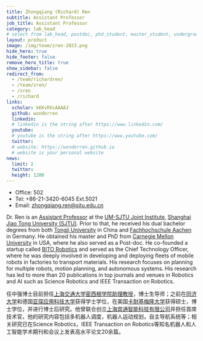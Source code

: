 ```yaml
---
title: Zhongqiang (Richard) Ren
subtitle: Assistant Professor
job_title: Assistant Professor
category: lab_head 
# select from lab_head, postdoc, phd_student, master_student, undergraduate, staff, visitor, intern
layout: product
image: /img/team/zren-2023.png
hide_hero: true
hide_footer: false
remove_hero_title: true
show_sidebar: false
redirect_from:
  - /team/richardren/
  - /team/zren/
  - /zren
  - /richard
links:
  scholar: kKKvRXsAAAAJ
  github: wonderren
  linkedin: 
  # linkedin is the string after https://www.linkedin.com/
  youtube: 
  # youtube is the string after https://www.youtube.com/
  twitter: 
  # website: https://wonderren.github.io
  # website is your personal website
news:
  limit: 2
  twitter: 
  height: 1200
---
```


- Office: 502
- Tel: +86-21-3420-6045 Ext.5021
- Email: zhongqiang.ren@sjtu.edu.cn

Dr. Ren is an [Assistant Professor](https://www.ji.sjtu.edu.cn/about/faculty-staff/faculty-directory/faculty-detail/75997/) at the [UM-SJTU Joint Institute](https://www.ji.sjtu.edu.cn/), [Shanghai Jiao Tong University (SJTU)](https://www.sjtu.edu.cn/).
Prior to that, he received his dual bachelor degrees from both [Tongji University](https://www.tongji.edu.cn/) in China and [Fachhochschule Aachen](https://www.fh-aachen.de/en/) in Germany. He obtained his master and PhD from [Carnegie Mellon University](https://www.cmu.edu/) in USA, where he also served as a Post-doc. He co-founded a startup called [BITO Robotics](https://bitorobotics.com/en/) and served as the Chief Technology Officer, where he was deeply involved in developing and deploying fleets of mobile robots in factories to transport materials. His research focuses on planning for multiple robots, motion planning, and autonomous systems. His research has led to more than 20 publications in top journals and venues in Robotics and AI such as Science Robotics and IEEE Transaction on Robotics.


任中强博士目前担任[上海交通大学](https://www.sjtu.edu.cn/)[密西根学院](https://www.ji.sjtu.edu.cn/)[助理教授](https://www.ji.sjtu.edu.cn/about/faculty-staff/faculty-directory/faculty-detail/75997/)，博士生导师；之前在[同济大学](https://www.tongji.edu.cn/)和德国[亚琛应用科技大学](https://www.fh-aachen.de/en/)获得学士学位，在美国[卡耐基梅隆大学](https://www.cmu.edu/)获得硕士，博士学位，并进行博士后研究。他曾联合创立[上海宾通智能科技有限公司](https://bitorobotics.com/)并担任首席技术官，他的研究内容包括多机器人调度，机器人运动规划，自主导航系统等；相关研究已在Science Robotics，IEEE Transaction on Robotics等知名机器人和人工智能学术期刊和会议上发表高水平论文20余篇。

